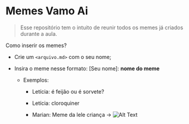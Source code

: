 # Memes Vamo Ai

> Esse repositório tem o intuito de reunir todos os memes já criados durante a aula.

Como inserir os memes?

- Crie um `<arquivo.md>` com o seu nome;

- Insira o meme nesse formato: [Seu nome]: **nome do meme**

    - Exemplos:
        
        - Letícia: é feijão ou é sorvete?

        - Letícia: cloroquiner

        - Marian: Meme da lele criança -> ![Alt Text](https://i.pinimg.com/originals/7e/cd/01/7ecd01ceb18938344a84b21617e648c6.gif)

    
